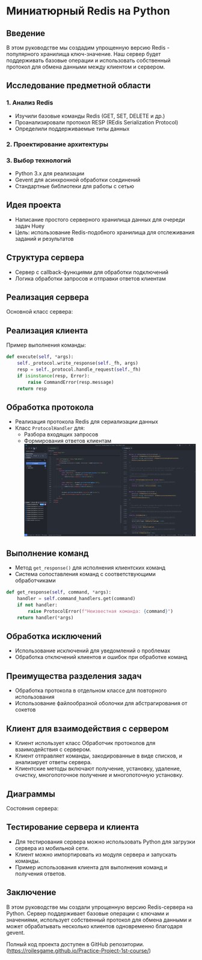 # Миниатюрный Redis на Python

## Введение
В этом руководстве мы создадим упрощенную версию Redis - популярного хранилища ключ-значение. Наш сервер будет поддерживать базовые операции и использовать собственный протокол для обмена данными между клиентом и сервером.

## Исследование предметной области
### 1. Анализ Redis
- Изучили базовые команды Redis (GET, SET, DELETE и др.)
- Проанализировали протокол RESP (REdis Serialization Protocol)
- Определили поддерживаемые типы данных


### 2. Проектирование архитектуры




### 3. Выбор технологий
- Python 3.x для реализации
- Gevent для асинхронной обработки соединений
- Стандартные библиотеки для работы с сетью






## Идея проекта
- Написание простого серверного хранилища данных для очереди задач Huey
- Цель: использование Redis-подобного хранилища для отслеживания заданий и результатов

## Структура сервера
- Сервер с callback-функциями для обработки подключений
- Логика обработки запросов и отправки ответов клиентам

## Реализация сервера
Основной класс сервера:

## Реализация клиента
Пример выполнения команды:

```python
def execute(self, *args):
    self._protocol.write_response(self._fh, args)
    resp = self._protocol.handle_request(self._fh)
    if isinstance(resp, Error):
        raise CommandError(resp.message)
    return resp
```

## Обработка протокола
- Реализация протокола Redis для сериализации данных
- Класс `ProtocolHandler` для:
  - Разбора входящих запросов
  - Формирования ответов клиентам
![Класс `ProtocolHandler`](journal.png)

## Выполнение команд
- Метод `get_response()` для исполнения клиентских команд
- Система сопоставления команд с соответствующими обработчиками

```python
def get_response(self, command, *args):
    handler = self.command_handlers.get(command)
    if not handler:
        raise ProtocolError(f"Неизвестная команда: {command}")
    return handler(*args)
```

## Обработка исключений

- Использование исключений для уведомлений о проблемах
- Обработка отключений клиентов и ошибок при обработке команд

## Преимущества разделения задач

- Обработка протокола в отдельном классе для повторного использования
- Использование файлообразной оболочки для абстрагирования от сокетов


## Клиент для взаимодействия с сервером

- Клиент использует класс Обработчик протоколов для взаимодействия с сервером.
- Клиент отправляет команды, закодированные в виде списков, и анализирует ответы сервера.
- Клиентские методы включают получение, установку, удаление, очистку, многопоточное получение и многопоточную установку.



## Диаграммы
Состояния сервера:


## Тестирование сервера и клиента

- Для тестирования сервера можно использовать Python для загрузки сервера из мобильной сети.
- Клиент можно импортировать из модуля сервера и запускать команды.
- Пример использования клиента для выполнения команд и получения ответов.

## Заключение

В этом руководстве мы создали упрощенную версию Redis-сервера на Python. Сервер поддерживает базовые операции с ключами и значениями, использует собственный протокол для обмена данными и может обрабатывать несколько клиентов одновременно благодаря gevent.

Полный код проекта доступен в GitHub репозитории.(https://roilesgame.github.io/Practice-Project-1st-course/)

